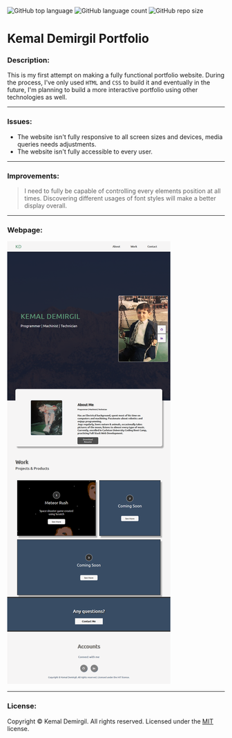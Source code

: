 ![GitHub top language](https://img.shields.io/github/languages/top/kemaldemirgil/kd-portfolio?color=purple)
![GitHub language count](https://img.shields.io/github/languages/count/kemaldemirgil/kd-portfolio?color=yellow&logo=github)
![GitHub repo size](https://img.shields.io/github/repo-size/kemaldemirgil/kd-portfolio?color=gre)

# Kemal Demirgil Portfolio

### Description:
This is my first attempt on making a fully functional portfolio website. During the process, I've only used `HTML` and `CSS` to build it and eventually in the future, I'm planning to build a more interactive portfolio using other technologies as well.

---
### Issues:
- The website isn't fully responsive to all screen sizes and devices, media queries needs adjustments.
- The website isn't fully accessible to every user.
---

### Improvements:
 >I need to fully be capable of controlling every elements position at all times. Discovering different usages of font styles will make a better display overall.

---
### Webpage:
![screenshot-kd-portfolio](assets/images/screenshot-kd-portfolio.png)

---
### License:

Copyright © Kemal Demirgil. All rights reserved.
Licensed under the [MIT](https://github.com/kemaldemirgil/kd-portfolio/blob/main/LICENSE) license.
